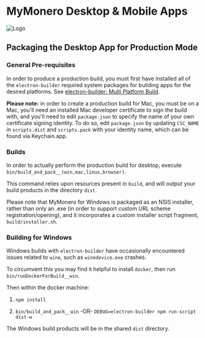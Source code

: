 # MyMonero Desktop & Mobile Apps

![Logo](https://raw.githubusercontent.com/mymonero/mymonero-app-js/master/docs/assets/icon_100.png "Logo")

## Packaging the Desktop App for Production Mode

### General Pre-requisites

In order to produce a production build, you must first have installed all of the `electron-builder` required system packages for building apps for the desired platforms. See [electron-builder: Multi Platform Build](https://github.com/electron-userland/electron-builder/wiki/Multi-Platform-Build).

**Please note:** in order to create a production build for Mac, you must be on a Mac, you'll need an installed Mac developer certificate to sign the build with, and you'll need to edit `package.json` to specify the name of your own certificate signing identity. To do so, edit `package.json` by updating `CSC_NAME` in `scripts.dist` and `scripts.pack` with your identity name, which can be found via Keychain.app.


### Builds

In order to actually perform the production build for desktop, execute `bin/build_and_pack__(win,mac,linux,browser)`. 

This command relies upon resources present in `build`, and will output your build products in the directory `dist`.

Please note that MyMonero for Windows is packaged as an NSIS installer, rather than only an .exe (in order to support custom URL scheme registration/opening), and it incorporates a custom installer script fragment, `build/installer.sh`. 


### Building for Windows 

Windows builds with `electron-builder` have occasionally encountered issues related to `wine`, such as `winedevice.exe` crashes.

To circumvent this you may find it helpful to install `docker`, then run `bin/runDockerForBuild__win`.

Then within the docker machine:

1. `npm install`

2. `bin/build_and_pack__win` -OR- `DEBUG=electron-builder npm run-script dist-w`

The Windows build products will be in the shared `dist` directory.
